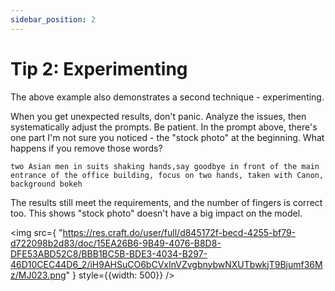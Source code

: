 ```yaml
---
sidebar_position: 2
---
```


# Tip 2: Experimenting

The above example also demonstrates a second technique - experimenting.

When you get unexpected results, don't panic. Analyze the issues, then systematically adjust the prompts. Be patient. In the prompt above, there's one part I'm not sure you noticed - the "stock photo" at the beginning. What happens if you remove those words?

```other
two Asian men in suits shaking hands,say goodbye in front of the main entrance of the office building, focus on two hands, taken with Canon, background bokeh
```

The results still meet the requirements, and the number of fingers is correct too. This shows "stock photo" doesn't have a big impact on the model.

<img
src={
"https://res.craft.do/user/full/d845172f-becd-4255-bf79-d722098b2d83/doc/15EA26B6-9B49-4076-B8D8-DFE53ABD52C8/BBB1BC5B-BDE3-4034-B297-46D10CEC44D6_2/iH9AHSuCO6bCVxInVZvgbnybwNXUTbwkjT9Bjumf36Mz/MJ023.png"
}
style={{width: 500}}
/>
